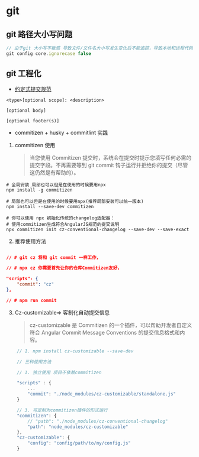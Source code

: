 # git

## git 路径大小写问题

```js
// 由于git 大小写不敏感 导致文件/文件名大小写发生变化后不能追踪，导致本地和远程代码不一致
git config core.ignorecase false
```

## git 工程化

- [约定式提交规范](https://www.conventionalcommits.org/zh-hans/v1.0.0/#%e7%ba%a6%e5%ae%9a%e5%bc%8f%e6%8f%90%e4%ba%a4%e8%a7%84%e8%8c%83)

```
<type>[optional scope]: <description>

[optional body]

[optional footer(s)]
```

- commitizen + husky + commitlint 实践

1.  commitizen 使用
    > 当您使用 Commitizen 提交时，系统会在提交时提示您填写任何必需的提交字段。不再需要等到 git commit 钩子运行并拒绝你的提交（尽管这仍然是有帮助的）。

```shell
# 全局安装 局部也可以但是在使用的时候要用npx
npm install -g commitizen

# 局部也可以但是在使用的时候要用npx(推荐局部安装可以统一版本)
npm install --save-dev commitizen

# 你可以使用 npx 初始化传统的changelog适配器：
# 使用commitizen生成符合AngularJS规范的提交说明
npx commitizen init cz-conventional-changelog --save-dev --save-exact
```

2. 推荐使用方法

```json

// # git cz 将和 git commit 一样工作，

// # npx cz 你需要首先让你的仓库Commitizen友好，

"scripts": {
    "commit": "cz"
},

// # npm run commit

```

3. Cz-customizable=> 客制化自动提交信息
   > cz-customizable 是 Commitizen 的一个插件，可以帮助开发者自定义符合 Angular Commit Message Conventions 的提交信息格式和内容。

```js
    // 1. npm install cz-customizable --save-dev

    // 三种使用方法

    // 1. 独立使用 项目不依赖commitizen

    "scripts" : {
        ...
        "commit": "./node_modules/cz-customizable/standalone.js"
    }

    // 3. 可定制为commitizen插件的形式运行
    "commitizen": {
        // "path": "./node_modules/cz-conventional-changelog"
        "path": "node_modules/cz-customizable"
    },
    "cz-customizable": {
        "config": "config/path/to/my/config.js"
    }

```
